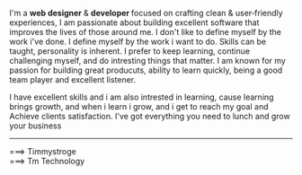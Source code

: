 I'm a <b> web designer </b> & <b> developer </b> focused on crafting clean & user‑friendly experiences, I am passionate about building excellent software that improves the lives of those around me.
I don't like to define myself by the work i've done. I define myself by the work i want to do. Skills can be taught, personality is inherent. I prefer to keep learning, continue challenging myself, and do intresting things that matter.
I am known for my passion for building great producuts, ability to learn quickly, being a good team player and excellent listener.

I have excellent skills and i am also intrested in learning, cause learning brings growth, and when i learn i grow, and i get to reach my goal and Achieve clients satisfaction.
I've got everything you need to lunch and grow your business

<hr>
===> Timmystroge <br>
===> Tm Technology
